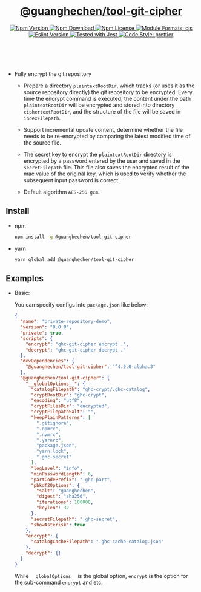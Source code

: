 <header>
  <h1 align="center">
    <a href="https://github.com/guanghechen/node-scaffolds/tree/@guanghechen/tool-git-cipher@6.0.0-alpha.2/packages/tool-git-cipher#readme">@guanghechen/tool-git-cipher</a>
  </h1>
  <div align="center">
    <a href="https://www.npmjs.com/package/@guanghechen/tool-git-cipher">
      <img
        alt="Npm Version"
        src="https://img.shields.io/npm/v/@guanghechen/tool-git-cipher.svg"
      />
    </a>
    <a href="https://www.npmjs.com/package/@guanghechen/tool-git-cipher">
      <img
        alt="Npm Download"
        src="https://img.shields.io/npm/dm/@guanghechen/tool-git-cipher.svg"
      />
    </a>
    <a href="https://www.npmjs.com/package/@guanghechen/tool-git-cipher">
      <img
        alt="Npm License"
        src="https://img.shields.io/npm/l/@guanghechen/tool-git-cipher.svg"
      />
    </a>
    <a href="#install">
      <img
        alt="Module Formats: cjs"
        src="https://img.shields.io/badge/module_formats-cjs-green.svg"
      />
    </a>
    <a href="https://github.com/facebook/jest">
      <img
        alt="Eslint Version"
        src="https://img.shields.io/npm/dependency-version/@guanghechen/tool-git-cipher/peer/jest"
      />
    </a>
    <a href="https://github.com/facebook/jest">
      <img
        alt="Tested with Jest"
        src="https://img.shields.io/badge/tested_with-jest-9c465e.svg"
      />
    </a>
    <a href="https://github.com/prettier/prettier">
      <img
        alt="Code Style: prettier"
        src="https://img.shields.io/badge/code_style-prettier-ff69b4.svg?style=flat-square"
      />
    </a>
  </div>
</header>
<br/>


* Fully encrypt the git repository

  - Prepare a directory `plaintextRootDir`, which tracks (or uses it as the 
    source repository directly) the git repository to be encrypted. Every time
    the encrypt command is executed, the content under the path `plaintextRootDir`
    will be encrypted and stored into directory `ciphertextRootDir`, and the
    structure of the file will be saved in `indexFilepath`.

  - Support incremental update content, determine whether the file needs to be
    re-encrypted by comparing the latest modified time of the source file.

  - The secret key to encrypt the `plaintextRootDir` directory is encrypted by
    a password entered by the user and saved in the `secretFilepath` file. This
    file also saves the encrypted result of the mac value of the original key,
    which is used to verify whether the subsequent input password is correct.

  - Default algorithm `AES-256 gcm`.


## Install

* npm

  ```bash
  npm install -g @guanghechen/tool-git-cipher
  ```

* yarn

  ```bash
  yarn global add @guanghechen/tool-git-cipher
  ```


## Examples

* Basic:

  You can specify configs into `package.json` like below:

  ```json
  {
    "name": "private-repository-demo",
    "version": "0.0.0",
    "private": true,
    "scripts": {
      "encrypt": "ghc-git-cipher encrypt .",
      "decrypt": "ghc-git-cipher decrypt ."
    },
    "devDependencies": {
      "@guanghechen/tool-git-cipher": "^4.0.0-alpha.3"
    },
    "@guanghechen/tool-git-cipher": {
      "__globalOptions__": {
        "catalogFilepath": "ghc-crypt/.ghc-catalog",
        "cryptRootDir": "ghc-crypt",
        "encoding": "utf8",
        "cryptFilesDir": "encrypted",
        "cryptFilepathSalt": "",
        "keepPlainPatterns": [
          ".gitignore",
          ".npmrc",
          ".nvmrc",
          ".yarnrc",
          "package.json",
          "yarn.lock",
          ".ghc-secret"
        ],
        "logLevel": "info",
        "minPasswordLength": 6,
        "partCodePrefix": ".ghc-part",
        "pbkdf2Options": {
          "salt": "guanghechen",
          "digest": "sha256",
          "iterations": 100000,
          "keylen": 32
        },
        "secretFilepath": ".ghc-secret",
        "showAsterisk": true
      },
      "encrypt": {
        "catalogCacheFilepath": ".ghc-cache-catalog.json"
      },
      "decrypt": {}
    }
  }
  ```

  While `__globalOptions__` is the global option, `encrypt` is the option for
  the sub-command `encrypt` and etc.


[homepage]: https://github.com/guanghechen/node-scaffolds/tree/@guanghechen/tool-git-cipher@6.0.0-alpha.2/packages/tool-git-cipher#readme
